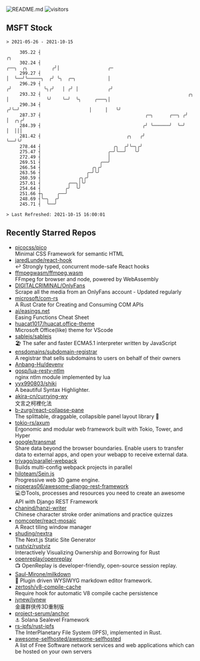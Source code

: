 ![README.md](https://github.com/Gerhut/Gerhut/workflows/README.md/badge.svg)
![visitors](https://visitors.vercel.app/Gerhut/Gerhut?token=8cf69d1f6813d272ef062726b6070c9be4ff72038cfe5a7ded7384a8da65d866)

## MSFT Stock

```
> 2021-05-26 - 2021-10-15

     305.22 ┤                                                                             ╭╮                     
     302.24 ┤                                                           ╭──╮  ╭╮         ╭╯│                  ╭─ 
     299.27 ┤                                                           │  ╰──╯╰─────╮  ╭╯ ╰╮  ╭─╮            │  
     296.29 ┤                                                          ╭╯            ╰╮╭╯   │ ╭╯ │           ╭╯  
     293.32 ┤                                                       ╭╮ │              ╰╯    ╰─╯  ╰╮     ╭───╮│   
     290.34 ┤                                                      ╭╯╰─╯                          │     │   ╰╯   
     287.37 ┤                                       ╭─╮      ╭──╮ ╭╯                              │  ╭╮╭╯        
     284.39 ┤                                      ╭╯ ╰──────╯  ╰─╯                               │  │││         
     281.42 ┤                                ╭╮   ╭╯                                              ╰──╯╰╯         
     278.44 ┤                           ╭╮  ╭╯╰─╮╭╯                                                              
     275.47 ┤                         ╭─╯╰──╯   ╰╯                                                               
     272.49 ┤                         │                                                                          
     269.51 ┤                      ╭──╯                                                                          
     266.54 ┤                   ╭╮╭╯                                                                             
     263.56 ┤                 ╭─╯╰╯                                                                              
     260.59 ┤              ╭╮╭╯                                                                                  
     257.61 ┤          ╭──╮│╰╯                                                                                   
     254.64 ┤         ╭╯  ╰╯                                                                                     
     251.66 ┼╮     ╭──╯                                                                                          
     248.69 ┤╰─╮  ╭╯                                                                                             
     245.71 ┤  ╰──╯                                                                                              

> Last Refreshed: 2021-10-15 16:00:01
```

## Recently Starred Repos

- [picocss/pico](https://github.com/picocss/pico)  
  Minimal CSS Framework for semantic HTML
- [jaredLunde/react-hook](https://github.com/jaredLunde/react-hook)  
  ↩ Strongly typed, concurrent mode-safe React hooks
- [ffmpegwasm/ffmpeg.wasm](https://github.com/ffmpegwasm/ffmpeg.wasm)  
  FFmpeg for browser and node, powered by WebAssembly
- [DIGITALCRIMINAL/OnlyFans](https://github.com/DIGITALCRIMINAL/OnlyFans)  
  Scrape all the media from an OnlyFans account - Updated regularly
- [microsoft/com-rs](https://github.com/microsoft/com-rs)  
  A Rust Crate for Creating and Consuming COM APIs
- [ai/easings.net](https://github.com/ai/easings.net)  
  Easing Functions Cheat Sheet
- [huacat1017/huacat.office-theme](https://github.com/huacat1017/huacat.office-theme)  
  Microsoft Office(like) theme for VScode
- [sablejs/sablejs](https://github.com/sablejs/sablejs)  
  🏖️ The safer and faster ECMA5.1 interpreter written by JavaScript
- [ensdomains/subdomain-registrar](https://github.com/ensdomains/subdomain-registrar)  
  A registrar that sells subdomains to users on behalf of their owners
- [Anbang-Hu/devenv](https://github.com/Anbang-Hu/devenv)  
- [gosp/lua-resty-ntlm](https://github.com/gosp/lua-resty-ntlm)  
  nginx ntlm module implemented by lua
- [yyx990803/shiki](https://github.com/yyx990803/shiki)  
  A beautiful Syntax Highlighter.
- [akira-cn/currying-wy](https://github.com/akira-cn/currying-wy)  
  文言之柯裡化法
- [b-zurg/react-collapse-pane](https://github.com/b-zurg/react-collapse-pane)  
  The splittable, draggable, collapsible panel layout library 🎉
- [tokio-rs/axum](https://github.com/tokio-rs/axum)  
  Ergonomic and modular web framework built with Tokio, Tower, and Hyper
- [google/transmat](https://github.com/google/transmat)  
  Share data beyond the browser boundaries. Enable users to transfer data to external apps, and open your webapp to receive external data.
- [trivago/parallel-webpack](https://github.com/trivago/parallel-webpack)  
  Builds multi-config webpack projects in parallel
- [hiloteam/Sein.js](https://github.com/hiloteam/Sein.js)  
  Progressive web 3D game engine.
- [nioperas06/awesome-django-rest-framework](https://github.com/nioperas06/awesome-django-rest-framework)  
   💻😍Tools, processes and resources you need to create an awesome API with Django REST Framework
- [chanind/hanzi-writer](https://github.com/chanind/hanzi-writer)  
  Chinese character stroke order animations and practice quizzes
- [nomcopter/react-mosaic](https://github.com/nomcopter/react-mosaic)  
  A React tiling window manager
- [shuding/nextra](https://github.com/shuding/nextra)  
  The Next.js Static Site Generator
- [rustviz/rustviz](https://github.com/rustviz/rustviz)  
  Interactively Visualizing Ownership and Borrowing for Rust
- [openreplay/openreplay](https://github.com/openreplay/openreplay)  
  :tv: OpenReplay is developer-friendly, open-source session replay.
- [Saul-Mirone/milkdown](https://github.com/Saul-Mirone/milkdown)  
  🍼 Plugin driven WYSIWYG  markdown editor framework.
- [zertosh/v8-compile-cache](https://github.com/zertosh/v8-compile-cache)  
  Require hook for automatic V8 compile cache persistence
- [jynew/jynew](https://github.com/jynew/jynew)  
  金庸群侠传3D重制版
- [project-serum/anchor](https://github.com/project-serum/anchor)  
  ⚓ Solana Sealevel Framework
- [rs-ipfs/rust-ipfs](https://github.com/rs-ipfs/rust-ipfs)  
  The InterPlanetary File System (IPFS), implemented in Rust.
- [awesome-selfhosted/awesome-selfhosted](https://github.com/awesome-selfhosted/awesome-selfhosted)  
  A list of Free Software network services and web applications which can be hosted on your own servers
